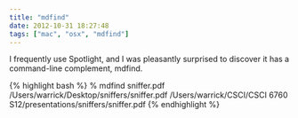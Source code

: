 ```yaml
---
title: "mdfind"
date: 2012-10-31 18:27:48
tags: ["mac", "osx", "mdfind"]
---
```


<p>
I frequently use Spotlight, and I was pleasantly surprised to discover it has a command-line complement, <span class="mono">mdfind</span>.

{% highlight bash %}
% mdfind sniffer.pdf
/Users/warrick/Desktop/sniffers/sniffer.pdf
/Users/warrick/CSCI/CSCI 6760 S12/presentations/sniffers/sniffer.pdf
{% endhighlight %}
</p>
